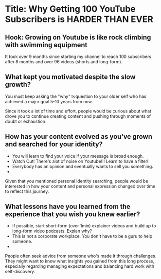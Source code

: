 # Title: Why Getting 100 YouTube Subscribers is HARDER THAN EVER

## Hook: Growing on Youtube is like rock climbing with swimming equipment
It took over 9 months since starting my channel to reach 100 subscribers after 8 months and over 96 videos (shorts and long-form).

## What kept you motivated despite the slow growth?
You must keep asking the "why" t<question to your older self who has achieved a major goal 5-10 years from now. 

Since it took a lot of time and effort, people would be curious about what drove you to continue creating content and pushing through moments of doubt or exhaustion.

## How has your content evolved as you've grown and searched for your identity?
- You will learn to find your voice if your message is broad enough.
- Watch Out! There's alot of noise on Youtube!!! Learn to have a filter!
- Everybody has an opinion and eventually wants to sell you something.
- 

Given that you mentioned personal identity searching, people would be interested in how your content and personal expression changed over time to reflect this journey.

## What lessons have you learned from the experience that you wish you knew earlier?
- If possible, start short-form (over 1min) explainer videos and build up to long-form video podcasts. Explan why?
- This is not a corporate workplace. You don't have to be a guru to help someone. 
- 

 
People often seek advice from someone who's made it through challenges. They might want to know what insights you gained from this long process, especially regarding managing expectations and balancing hard work with self-discovery.







